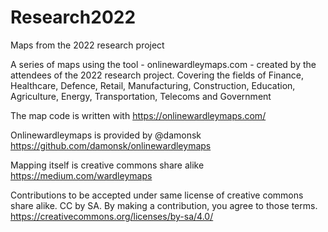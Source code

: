 # Research2022
Maps from the 2022 research project

A series of maps using the tool - onlinewardleymaps.com - created by the attendees of the 2022 research project.
Covering the fields of Finance, Healthcare, Defence, Retail, Manufacturing, Construction, Education, Agriculture, Energy, Transportation, Telecoms and Government

The map code is written with https://onlinewardleymaps.com/

Onlinewardleymaps is provided by @damonsk 
https://github.com/damonsk/onlinewardleymaps

Mapping itself is creative commons share alike
https://medium.com/wardleymaps

Contributions to be accepted under same license of creative commons share alike. CC by SA. By making a contribution, you agree to those terms.
https://creativecommons.org/licenses/by-sa/4.0/
